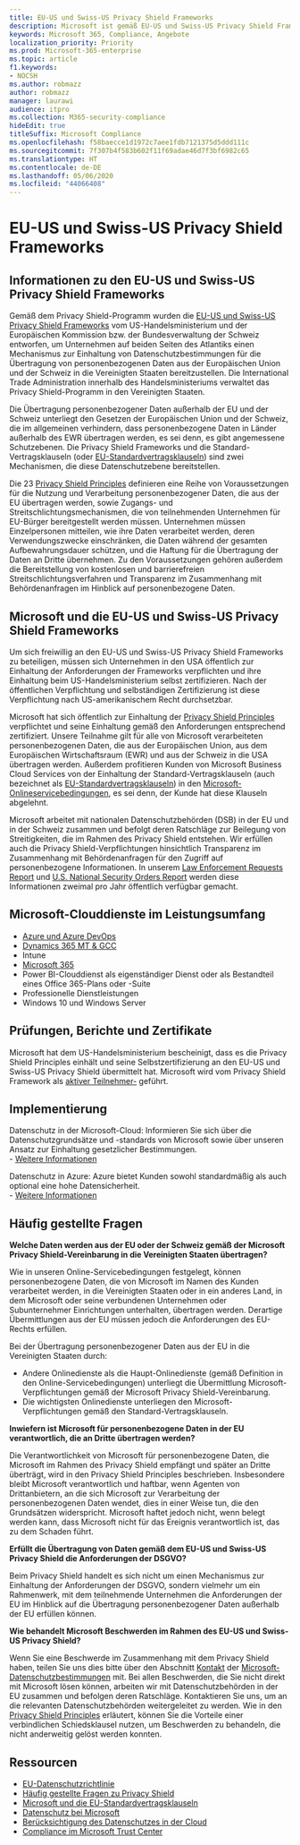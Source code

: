 ```yaml
---
title: EU-US und Swiss-US Privacy Shield Frameworks
description: Microsoft ist gemäß EU-US und Swiss-US Privacy Shield Frameworks und den damit verbundenen Verpflichtungen zertifiziert.
keywords: Microsoft 365, Compliance, Angebote
localization_priority: Priority
ms.prod: Microsoft-365-enterprise
ms.topic: article
f1.keywords:
- NOCSH
ms.author: robmazz
author: robmazz
manager: laurawi
audience: itpro
ms.collection: M365-security-compliance
hideEdit: true
titleSuffix: Microsoft Compliance
ms.openlocfilehash: f58baecce1d1972c7aee1fdb7121375d5ddd111c
ms.sourcegitcommit: 7f307b4f583b602f11f69adae46d7f3bf6982c65
ms.translationtype: HT
ms.contentlocale: de-DE
ms.lasthandoff: 05/06/2020
ms.locfileid: "44066408"
---
```

# <a name="eu-us-and-swiss-us-privacy-shield-frameworks"></a>EU-US und Swiss-US Privacy Shield Frameworks

## <a name="about-the-eu-us-and-swiss-us-privacy-shield-frameworks"></a>Informationen zu den EU-US und Swiss-US Privacy Shield Frameworks

Gemäß dem Privacy Shield-Programm wurden die [EU-US und Swiss-US Privacy Shield Frameworks](https://www.privacyshield.gov/welcome) vom US-Handelsministerium und der Europäischen Kommission bzw. der Bundesverwaltung der Schweiz entworfen, um Unternehmen auf beiden Seiten des Atlantiks einen Mechanismus zur Einhaltung von Datenschutzbestimmungen für die Übertragung von personenbezogenen Daten aus der Europäischen Union und der Schweiz in die Vereinigten Staaten bereitzustellen. Die International Trade Administration innerhalb des Handelsministeriums verwaltet das Privacy Shield-Programm in den Vereinigten Staaten.

Die Übertragung personenbezogener Daten außerhalb der EU und der Schweiz unterliegt den Gesetzen der Europäischen Union und der Schweiz, die im allgemeinen verhindern, dass personenbezogene Daten in Länder außerhalb des EWR übertragen werden, es sei denn, es gibt angemessene Schutzebenen. Die Privacy Shield Frameworks und die Standard-Vertragsklauseln (oder [EU-Standardvertragsklauseln](offering-EU-Model-Clauses.md)) sind zwei Mechanismen, die diese Datenschutzebene bereitstellen.

Die 23 [Privacy Shield Principles](https://www.privacyshield.gov/article?id=Requirements-of-Participation) definieren eine Reihe von Voraussetzungen für die Nutzung und Verarbeitung personenbezogener Daten, die aus der EU übertragen werden, sowie Zugangs- und Streitschlichtungsmechanismen, die von teilnehmenden Unternehmen für EU-Bürger bereitgestellt werden müssen. Unternehmen müssen Einzelpersonen mitteilen, wie ihre Daten verarbeitet werden, deren Verwendungszwecke einschränken, die Daten während der gesamten Aufbewahrungsdauer schützen, und die Haftung für die Übertragung der Daten an Dritte übernehmen. Zu den Voraussetzungen gehören außerdem die Bereitstellung von kostenlosen und barrierefreien Streitschlichtungsverfahren und Transparenz im Zusammenhang mit Behördenanfragen im Hinblick auf personenbezogene Daten.

## <a name="microsoft-and-the-eu-us-and-swiss-us-privacy-shield-frameworks"></a>Microsoft und die EU-US und Swiss-US Privacy Shield Frameworks

Um sich freiwillig an den EU-US und Swiss-US Privacy Shield Frameworks zu beteiligen, müssen sich Unternehmen in den USA öffentlich zur Einhaltung der Anforderungen der Frameworks verpflichten und ihre Einhaltung beim US-Handelsministerium selbst zertifizieren. Nach der öffentlichen Verpflichtung und selbständigen Zertifizierung ist diese Verpflichtung nach US-amerikanischem Recht durchsetzbar.

Microsoft hat sich öffentlich zur Einhaltung der [Privacy Shield Principles](https://www.privacyshield.gov/article?id=Requirements-of-Participation) verpflichtet und seine Einhaltung gemäß den Anforderungen entsprechend zertifiziert. Unsere Teilnahme gilt für alle von Microsoft verarbeiteten personenbezogenen Daten, die aus der Europäischen Union, aus dem Europäischen Wirtschaftsraum (EWR) und aus der Schweiz in die USA übertragen werden. Außerdem profitieren Kunden von Microsoft Business Cloud Services von der Einhaltung der Standard-Vertragsklauseln (auch bezeichnet als [EU-Standardvertragsklauseln](offering-eu-model-clauses.md)) in den [Microsoft-Onlineservicebedingungen](https://www.microsoftvolumelicensing.com/DocumentSearch.aspx?Mode=3&DocumentTypeId=31), es sei denn, der Kunde hat diese Klauseln abgelehnt.

Microsoft arbeitet mit nationalen Datenschutzbehörden (DSB) in der EU und in der Schweiz zusammen und befolgt deren Ratschläge zur Beilegung von Streitigkeiten, die im Rahmen des Privacy Shield entstehen. Wir erfüllen auch die Privacy Shield-Verpflichtungen hinsichtlich Transparenz im Zusammenhang mit Behördenanfragen für den Zugriff auf personenbezogene Informationen. In unserem [Law Enforcement Requests Report](https://www.microsoft.com/corporate-responsibility/lerr) und [U.S. National Security Orders Report](https://www.microsoft.com/corporate-responsibility/fisa/) werden diese Informationen zweimal pro Jahr öffentlich verfügbar gemacht.

## <a name="microsoft-in-scope-cloud-services"></a>Microsoft-Clouddienste im Leistungsumfang

- [Azure und Azure DevOps](https://gallery.technet.microsoft.com/Overview-of-Azure-c1be3942)
- [Dynamics 365 MT & GCC](https://download.microsoft.com/download/E/1/9/E1977163-7A86-4812-AC18-C03ADC958AAF/Microsoft_Dynamics_365_Cloud_Service_Compliance_Datasheet.pdf)
- Intune
- [Microsoft 365](https://servicetrust.microsoft.com/ViewPage/TrustDocuments?command=Download&downloadType=Document&downloadId=9f756cce-b15d-45a9-94d7-6a583dee4401&docTab=6d000410-c9e9-11e7-9a91-892aae8839ad_Compliance_Guides)
- Power BI-Clouddienst als eigenständiger Dienst oder als Bestandteil eines Office 365-Plans oder -Suite
- Professionelle Dienstleistungen
- Windows 10 und Windows Server

## <a name="audits-reports-and-certificates"></a>Prüfungen, Berichte und Zertifikate

Microsoft hat dem US-Handelsministerium bescheinigt, dass es die Privacy Shield Principles einhält und seine Selbstzertifizierung an den EU-US und Swiss-US Privacy Shield übermittelt hat. Microsoft wird vom Privacy Shield Framework als [aktiver Teilnehmer-](https://www.privacyshield.gov/participant?id=a2zt0000000KzNaAAK) geführt.

## <a name="how-to-implement"></a>Implementierung

Datenschutz in der Microsoft-Cloud: Informieren Sie sich über die Datenschutzgrundsätze und -standards von Microsoft sowie über unseren Ansatz zur Einhaltung gesetzlicher Bestimmungen.  
    - [Weitere Informationen](https://www.microsoft.com/download/details.aspx?id=55710)

Datenschutz in Azure: Azure bietet Kunden sowohl standardmäßig als auch optional eine hohe Datensicherheit.  
    - [Weitere Informationen](https://docs.microsoft.com/azure/security/azure-protection-of-customer-data)

## <a name="frequently-asked-questions"></a>Häufig gestellte Fragen

**Welche Daten werden aus der EU oder der Schweiz gemäß der Microsoft Privacy Shield-Vereinbarung in die Vereinigten Staaten übertragen?**

Wie in unseren Online-Servicebedingungen festgelegt, können personenbezogene Daten, die von Microsoft im Namen des Kunden verarbeitet werden, in die Vereinigten Staaten oder in ein anderes Land, in dem Microsoft oder seine verbundenen Unternehmen oder Subunternehmer Einrichtungen unterhalten, übertragen werden. Derartige Übermittlungen aus der EU müssen jedoch die Anforderungen des EU-Rechts erfüllen.

Bei der Übertragung personenbezogener Daten aus der EU in die Vereinigten Staaten durch:

- Andere Onlinedienste als die Haupt-Onlinedienste (gemäß Definition in den Online-Servicebedingungen) unterliegt die Übermittlung Microsoft-Verpflichtungen gemäß der Microsoft Privacy Shield-Vereinbarung.
- Die wichtigsten Onlinedienste unterliegen den Microsoft-Verpflichtungen gemäß den Standard-Vertragsklauseln.

**Inwiefern ist Microsoft für personenbezogene Daten in der EU verantwortlich, die an Dritte übertragen werden?**

Die Verantwortlichkeit von Microsoft für personenbezogene Daten, die Microsoft im Rahmen des Privacy Shield empfängt und später an Dritte überträgt, wird in den Privacy Shield Principles beschrieben. Insbesondere bleibt Microsoft verantwortlich und haftbar, wenn Agenten von Drittanbietern, an die sich Microsoft zur Verarbeitung der personenbezogenen Daten wendet, dies in einer Weise tun, die den Grundsätzen widerspricht. Microsoft haftet jedoch nicht, wenn belegt werden kann, dass Microsoft nicht für das Ereignis verantwortlich ist, das zu dem Schaden führt.

**Erfüllt die Übertragung von Daten gemäß dem EU-US und Swiss-US Privacy Shield die Anforderungen der DSGVO?**

Beim Privacy Shield handelt es sich nicht um einen Mechanismus zur Einhaltung der Anforderungen der DSGVO, sondern vielmehr um ein Rahmenwerk, mit dem teilnehmende Unternehmen die Anforderungen der EU im Hinblick auf die Übertragung personenbezogener Daten außerhalb der EU erfüllen können.

**Wie behandelt Microsoft Beschwerden im Rahmen des EU-US und Swiss-US Privacy Shield?**

Wenn Sie eine Beschwerde im Zusammenhang mit dem Privacy Shield haben, teilen Sie uns dies bitte über den Abschnitt [Kontakt](https://privacy.microsoft.com/privacystatement#mainhowtocontactusmodule) der [Microsoft-Datenschutzbestimmungen](https://privacy.microsoft.com/privacystatement) mit. Bei allen Beschwerden, die Sie nicht direkt mit Microsoft lösen können, arbeiten wir mit Datenschutzbehörden in der EU zusammen und befolgen deren Ratschläge. Kontaktieren Sie uns, um an die relevanten Datenschutzbehörden weitergeleitet zu werden. Wie in den [Privacy Shield Principles](https://www.privacyshield.gov/article?id=Requirements-of-Participation) erläutert, können Sie die Vorteile einer verbindlichen Schiedsklausel nutzen, um Beschwerden zu behandeln, die nicht anderweitig gelöst werden konnten.

## <a name="resources"></a>Ressourcen

- [EU-Datenschutzrichtlinie](https://eur-lex.europa.eu/legal-content/en/ALL/?uri=CELEX:31995L0046)
- [Häufig gestellte Fragen zu Privacy Shield](https://www.privacyshield.gov/article?id=FAQs)
- [Microsoft und die EU-Standardvertragsklauseln](offering-eu-model-clauses.md)
- [Datenschutz bei Microsoft](https://privacy.microsoft.com)
- [Berücksichtigung des Datenschutzes in der Cloud](https://download.microsoft.com/download/0/9/D/09DE47F6-F9E5-4C14-B9E8-E8119A130ACC/Privacy_considerations_in_the_cloud.pdf)
- [Compliance im Microsoft Trust Center](https://www.microsoft.com/trust-center/compliance/compliance-overview)
